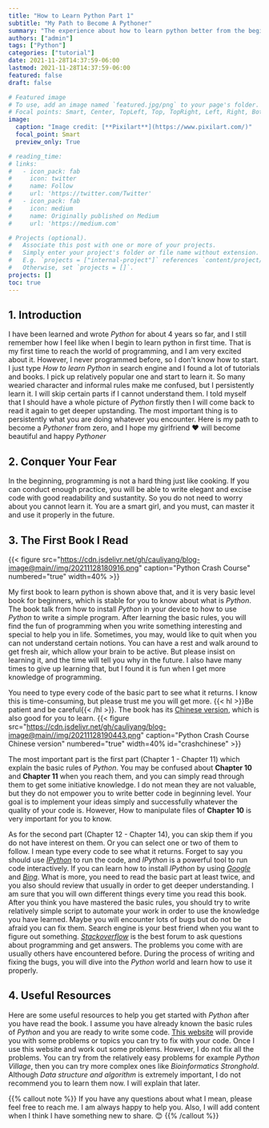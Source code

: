 ```yaml
---
title: "How to Learn Python Part 1"
subtitle: "My Path to Become A Pythoner"
summary: "The experience about how to learn python better from the beginner"
authors: ["admin"]
tags: ["Python"]
categories: ["tutorial"]
date: 2021-11-28T14:37:59-06:00
lastmod: 2021-11-28T14:37:59-06:00
featured: false
draft: false

# Featured image
# To use, add an image named `featured.jpg/png` to your page's folder.
# Focal points: Smart, Center, TopLeft, Top, TopRight, Left, Right, BottomLeft, Bottom, BottomRight.
image:
  caption: "Image credit: [**Pixilart**](https://www.pixilart.com/)"
  focal_point: Smart
  preview_only: True

# reading_time:
# links:
#   - icon_pack: fab
#     icon: twitter
#     name: Follow
#     url: 'https://twitter.com/Twitter'
#   - icon_pack: fab
#     icon: medium
#     name: Originally published on Medium
#     url: 'https://medium.com'

# Projects (optional).
#   Associate this post with one or more of your projects.
#   Simply enter your project's folder or file name without extension.
#   E.g. `projects = ["internal-project"]` references `content/project/deep-learning/index.md`.
#   Otherwise, set `projects = []`.
projects: []
toc: true
---
```


## 1. Introduction

I have been learned and wrote _Python_ for about 4 years so far, and I still remember how I feel like when I begin to learn python in first time. That is my first time to reach the world of programming, and I am very excited about it. However, I never programmed before, so I don't know how to start. I just type _How to learn Python_ in search engine and I found a lot of tutorials and books. I pick up relatively popular one and start to learn it. So many wearied character and informal rules make me confused, but I persistently learn it. I will skip certain parts if I cannot understand them. I told myself that I should have a whole picture of _Python_ firstly then I will come back to read it again to get deeper upstanding. The most important thing is to persistently what you are doing whatever you encounter. Here is my path to become a _Pythoner_ from zero, and I hope my girlfriend :heart: will become beautiful and happy _Pythoner_

## 2. Conquer Your Fear

In the beginning, programming is not a hard thing just like cooking. If you can conduct enough practice, you will be able to write elegant and excise code with good readability and sustantity. So you do not need to worry about you cannot learn it. You are a smart girl, and you must, can master it and use it properly in the future.

## 3. The First Book I Read

{{< figure src="https://cdn.jsdelivr.net/gh/cauliyang/blog-image@main//img/20211128180916.png" caption="Python Crash Course" numbered="true" width=40% >}}

My first book to learn python is shown above that, and it is very basic level book for beginners, which is stable for you to know about what is _Python_. The book talk from how to install _Python_ in your device to how to use _Python_ to write a simple program. After learning the basic rules, you will find the fun of programming when you write something interesting and special to help you in life. Sometimes, you may, would like to quit when you can not understand certain notions. You can have a rest and walk around to get fresh air, which allow your brain to be active. But please insist on learning it, and the time will tell you why in the future. I also have many times to give up learning that, but I found it is fun when I get more knowledge of programming.

You need to type every code of the basic part to see what it returns. I know this is time-consuming, but please trust me you will get more. {{< hl >}}Be patient and be careful{{< /hl >}}. The book has its [Chinese version](http://product.dangdang.com/29280602.html), which is also good for you to learn.
{{< figure src="https://cdn.jsdelivr.net/gh/cauliyang/blog-image@main//img/20211128190443.png" caption="Python Crash Course Chinese version" numbered="true" width=40% id="crashchinese" >}}

The most important part is the first part (Chapter 1 - Chapter 11) which explain the basic rules of _Python_. You may be confused about **Chapter 10** and **Chapter 11** when you reach them, and you can simply read through them to get some initiative knowledge. I do not mean they are not valuable, but they do not empower you to write better code in beginning level. Your goal is to implement your ideas simply and successfully whatever the quality of your code is. However, How to manipulate files of **Chapter 10** is very important for you to know.

As for the second part (Chapter 12 - Chapter 14), you can skip them if you do not have interest on them. Or you can select one or two of them to follow. I mean type every code to see what it returns. Forget to say you should use [_IPython_] to run the code, and _IPython_ is a powerful tool to run code interactively. If you can learn how to install _IPython_ by using [_Google_] and [_Bing_]. What is more, you need to read the basic part at least twice, and you also should review that usually in order to get deeper understanding. I am sure that you will own different things every time you read this book. After you think you have mastered the basic rules, you should try to write relatively simple script to automate your work in order to use the knowledge you have learned. Maybe you will encounter lots of bugs but do not be afraid you can fix them. Search engine is your best friend when you want to figure out something. [_Stackoverflow_][] is the best forum to ask questions about programming and get answers. The problems you come with are usually others have encountered before. During the process of writing and fixing the bugs, you will dive into the _Python_ world and learn how to use it properly.

## 4. Useful Resources

Here are some useful resources to help you get started with _Python_ after you have read the book. I assume you have already known the basic rules of _Python_ and you are ready to write some code.
[This website][] will provide you with some problems or topics you can try to fix with your code. Once I use this website and work out some problems. However, I do not fix all the problems. You can try from the relatively easy problems for example _Python Village_, then you can try more complex ones like _Bioinformatics Stronghold_. Although _Data structure and algorithm_ is extremely important, I do not recommend you to learn them now. I will explain that later.

{{% callout note %}}
If you have any questions about what I mean, please feel free to reach me. I am always happy to help you. Also, I will add content when I think I have something new to share. :blush:
{{% /callout %}}

<!-- link -->

[_google_]: https://www.google.com/
[_bing_]: https://www.bing.com/
[_stackoverflow_]: https://stackoverflow.com/
[this website]: https://rosalind.info/problems/locations/
[_ipython_]: https://ipython.org/
